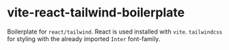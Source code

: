 # vite-react-tailwind-boilerplate
Boilerplate for `react/tailwind`. React is used installed with `vite`. `tailwindcss` for styling with the already imported `Inter` font-family.
